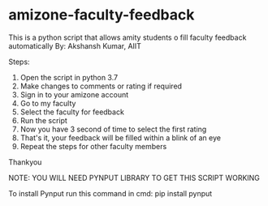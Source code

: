 # amizone-faculty-feedback
This is a python script that allows amity students o fill faculty feedback automatically
By: Akshansh Kumar, AIIT

Steps:

1. Open the script in python 3.7
2. Make changes to comments or rating if required
3. Sign in to your amizone account
4. Go to my faculty
5. Select the faculty for feedback
6. Run the script
7. Now you have 3 second of time to select the first rating
8. That's it, your feedback will be filled within a blink of an eye
9. Repeat the steps for other faculty members

Thankyou

NOTE: YOU WILL NEED PYNPUT LIBRARY TO GET THIS SCRIPT WORKING

To install Pynput run this command in cmd: pip install pynput
